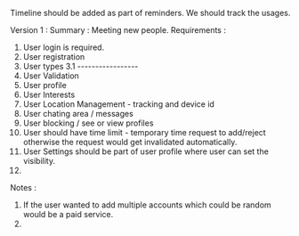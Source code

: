 Timeline should be added as part of reminders. We should track the usages.

Version 1 :
Summary : Meeting new people.
Requirements :
1. User login is required.
2. User registration
3. User types
3.1 -----------------
4. User Validation
5. User profile
6. User Interests
7. User Location Management - tracking and device id
8. User chating area / messages
9. User blocking / see or view profiles
10. User should have time limit - temporary time request to add/reject otherwise the request would get invalidated automatically.
11. User Settings should be part of user profile where user can set the visibility.
12. 

Notes :
1) If the user wanted to add multiple accounts which could be random would be a paid service.
2) 
